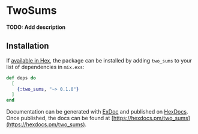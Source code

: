 # TwoSums

**TODO: Add description**

## Installation

If [available in Hex](https://hex.pm/docs/publish), the package can be installed
by adding `two_sums` to your list of dependencies in `mix.exs`:

```elixir
def deps do
  [
    {:two_sums, "~> 0.1.0"}
  ]
end
```

Documentation can be generated with [ExDoc](https://github.com/elixir-lang/ex_doc)
and published on [HexDocs](https://hexdocs.pm). Once published, the docs can
be found at [https://hexdocs.pm/two_sums](https://hexdocs.pm/two_sums).

